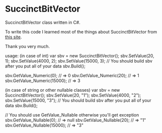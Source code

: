 SuccinctBitVector
=================

SuccinctBitVector class written in C#.

To write this code I learned most of the things about SuccinctBitVector from [this site](http://d.hatena.ne.jp/echizen_tm/20110811/1313083180).

Thank you very much.

usage:
(in case of int)
var sbv = new SuccinctBitVector<int>();
sbv.SetValue(20, 1);
sbv.SetValue(4000, 2);
sbv.SetValue(15000, 3);
// You should build sbv after you put all of your data
sbv.Build();

sbv.GetValue_Numeric(0); // => 0
sbv.GetValue_Numeric(20); // => 1
sbv.GetValue_Numeric(15000); // => 3

(in case of string or other nullable classes)
var sbv = new SuccinctBitVector<int>();
sbv.SetValue(20, "1");
sbv.SetValue(4000, "2");
sbv.SetValue(15000, "3");
// You should build sbv after you put all of your data
sbv.Build();

// You should use GetValue_Nullable otherwise you'll get exception
sbv.GetValue_Nullable(0); // => null
sbv.GetValue_Nullable(20); // => "1"
sbv.GetValue_Nullable(15000); // => "3"
